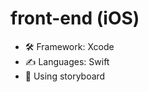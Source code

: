 # front-end (iOS)

<ul>
  <li>🛠️ Framework: Xcode</li>
  <li>✍️ Languages: Swift</li>
  <li>👀 Using storyboard</li>
</ul>
